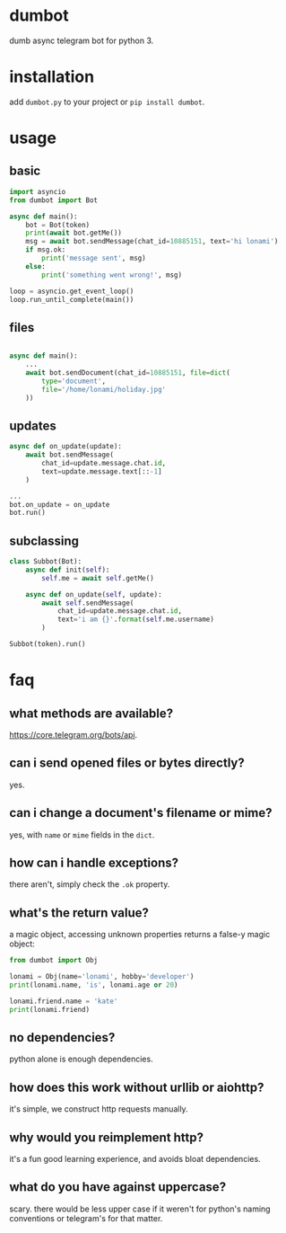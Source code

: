 # dumbot

dumb async telegram bot for python 3.

# installation

add `dumbot.py` to your project or `pip install dumbot`.

# usage

## basic

```python
import asyncio
from dumbot import Bot

async def main():
    bot = Bot(token)
    print(await bot.getMe())
    msg = await bot.sendMessage(chat_id=10885151, text='hi lonami')
    if msg.ok:
        print('message sent', msg)
    else:
        print('something went wrong!', msg)

loop = asyncio.get_event_loop()
loop.run_until_complete(main())
```

## files

```python

async def main():
    ...
    await bot.sendDocument(chat_id=10885151, file=dict(
        type='document',
        file='/home/lonami/holiday.jpg'
    ))
```

## updates

```python
async def on_update(update):
    await bot.sendMessage(
        chat_id=update.message.chat.id,
        text=update.message.text[::-1]
    )

...
bot.on_update = on_update
bot.run()
```

## subclassing

```python
class Subbot(Bot):
    async def init(self):
        self.me = await self.getMe()

    async def on_update(self, update):
        await self.sendMessage(
            chat_id=update.message.chat.id,
            text='i am {}'.format(self.me.username)
        )

Subbot(token).run()
```

# faq

## what methods are available?

https://core.telegram.org/bots/api.

## can i send opened files or bytes directly?

yes.

## can i change a document's filename or mime?

yes, with `name` or `mime` fields in the `dict`.

## how can i handle exceptions?

there aren't, simply check the `.ok` property.

## what's the return value?

a magic object, accessing unknown properties returns a false-y magic object:

```python
from dumbot import Obj

lonami = Obj(name='lonami', hobby='developer')
print(lonami.name, 'is', lonami.age or 20)

lonami.friend.name = 'kate'
print(lonami.friend)
```

## no dependencies?

python alone is enough dependencies.

## how does this work without urllib or aiohttp?

it's simple, we construct http requests manually.

## why would you reimplement http?

it's a fun good learning experience, and avoids bloat dependencies.

## what do you have against uppercase?

scary. there would be less upper case if it weren't for
python's naming conventions or telegram's for that matter.
